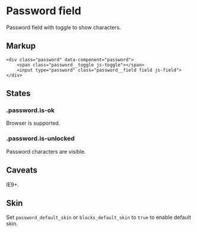 # Password field

Password field with toggle to show characters.


## Markup

	<div class="password" data-component="password">
		<span class="password__toggle js-toggle"></span>
		<input type="password" class="password__field field js-field">
	</div>


## States

### .password.is-ok

Browser is supported.

### .password.is-unlocked

Password characters are visible.


## Caveats

IE9+.


## Skin

Set `password_default_skin` or `blocks_default_skin` to `true` to enable default skin.
